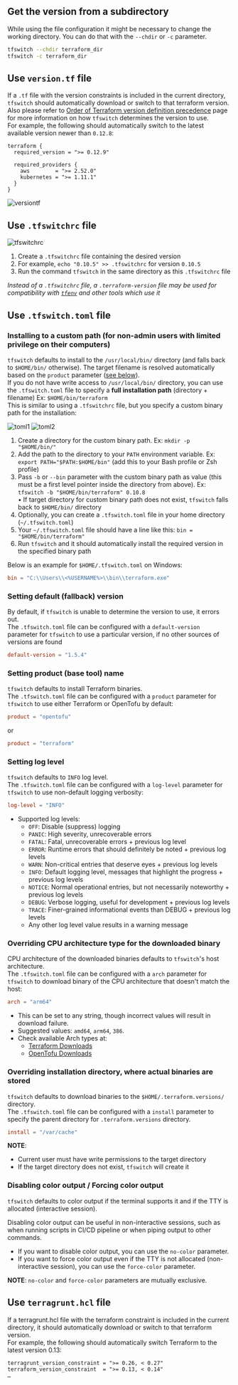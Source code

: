 <!-- markdownlint-disable MD041 -->

## Get the version from a subdirectory

While using the file configuration it might be necessary to change the working
directory. You can do that with the `--chdir` or `-c` parameter.

```bash
tfswitch --chdir terraform_dir
tfswitch -c terraform_dir
```

## Use `version.tf` file

If a `.tf` file with the version constraints is included in the current
directory, `tfswitch` should automatically download or switch to that terraform
version.  
Also please refer to [Order of Terraform version definition
precedence](general.md) page for more information on how `tfswitch` determines
the version to use.  
For example, the following should automatically switch to the latest available
version newer than `0.12.8`:

```hcl
terraform {
  required_version = ">= 0.12.9"

  required_providers {
    aws        = ">= 2.52.0"
    kubernetes = ">= 1.11.1"
  }
}
```

![versiontf](../static/versiontf.gif "Use version.tf")

## Use `.tfswitchrc` file

![tfswitchrc](../static/tfswitch-v6.gif)

1. Create a `.tfswitchrc` file containing the desired version
2. For example, `echo "0.10.5" >> .tfswitchrc` for version `0.10.5`
3. Run the command `tfswitch` in the same directory as this `.tfswitchrc` file

_Instead of a `.tfswitchrc` file, a `.terraform-version` file may be used for
compatibility with
[`tfenv`](https://github.com/tfutils/tfenv#terraform-version-file) and other
tools which use it_

## Use `.tfswitch.toml` file

### Installing to a custom path (for non-admin users with limited privilege on their computers)

`tfswitch` defaults to install to the `/usr/local/bin/` directory (and falls
back to `$HOME/bin/` otherwise). The target filename is resolved automatically
based on the `product` parameter ([see below](#setting-product-base-tool-name)).  
If you do not have write access to `/usr/local/bin/` directory, you can use the
`.tfswitch.toml` file to specify a **full installation path** (directory +
filename) Ex: `$HOME/bin/terraform`  
This is similar to using a `.tfswitchrc` file, but you specify a custom binary
path for the installation:

![toml1](../static/tfswitch-v7.gif)
![toml2](../static/tfswitch-v8.gif)

1. Create a directory for the custom binary path. Ex: `mkdir -p "$HOME/bin/"`
2. Add the path to the directory to your `PATH` environment variable. Ex:
   `export PATH="$PATH:$HOME/bin"` (add this to your Bash profile or Zsh
   profile)
3. Pass `-b` or `--bin` parameter with the custom binary path as value (this
   must be a first level pointer inside the directory from above). Ex:
   `tfswitch -b "$HOME/bin/terraform" 0.10.8`  
   • If target directory for custom binary path does not exist, `tfswitch`
   falls back to `$HOME/bin/` directory
4. Optionally, you can create a `.tfswitch.toml` file in your home directory
   (`~/.tfswitch.toml`)
5. Your `~/.tfswitch.toml` file should have a line like this:
   `bin = "$HOME/bin/terraform"`
6. Run `tfswitch` and it should automatically install the required version in
   the specified binary path

Below is an example for `$HOME/.tfswitch.toml` on Windows:

```toml
bin = "C:\\Users\\<%USERNAME%>\\bin\\terraform.exe"
```

### Setting default (fallback) version

By default, if `tfswitch` is unable to determine the version to use, it errors
out.  
The `.tfswitch.toml` file can be configured with a `default-version` parameter
for `tfswitch` to use a particular version, if no other sources of versions are
found

```toml
default-version = "1.5.4"
```

### Setting product (base tool) name

`tfswitch` defaults to install Terraform binaries.  
The `.tfswitch.toml` file can be configured with a `product` parameter for
`tfswitch` to use either Terraform or OpenTofu by default:

```toml
product = "opentofu"
```

or

```toml
product = "terraform"
```

### Setting log level

`tfswitch` defaults to `INFO` log level.  
The `.tfswitch.toml` file can be configured with a `log-level` parameter for
`tfswitch` to use non-default logging verbosity:

```toml
log-level = "INFO"
```

- Supported log levels:
  - `OFF`: Disable (suppress) logging
  - `PANIC`: High severity, unrecoverable errors
  - `FATAL`: Fatal, unrecoverable errors + previous log level
  - `ERROR`: Runtime errors that should definitely be noted + previous log levels
  - `WARN`: Non-critical entries that deserve eyes + previous log levels
  - `INFO`: Default logging level, messages that highlight the progress + previous log levels
  - `NOTICE`: Normal operational entries, but not necessarily noteworthy + previous log levels
  - `DEBUG`: Verbose logging, useful for development + previous log levels
  - `TRACE`: Finer-grained informational events than DEBUG + previous log levels
  - Any other log level value results in a warning message
  <!-- TODO: see `lib/logging.go` for a planned switch to fatal error
  - Any other log level value results in error and `tfswitch` will exit with
    non-zero exit code.
    -->

### Overriding CPU architecture type for the downloaded binary

CPU architecture of the downloaded binaries defaults to `tfswitch`'s host
architecture.  
The `.tfswitch.toml` file can be configured with a `arch` parameter for
`tfswitch` to download binary of the CPU architecture that doesn't match the
host:

```toml
arch = "arm64"
```

- This can be set to any string, though incorrect values will result in
  download failure.
- Suggested values: `amd64`, `arm64`, `386`.
- Check available Arch types at:
  - [Terraform Downloads](https://releases.hashicorp.com/terraform/)
  - [OpenTofu Downloads](https://get.opentofu.org/tofu/)

### Overriding installation directory, where actual binaries are stored

`tfswitch` defaults to download binaries to the `$HOME/.terraform.versions/`
directory.  
The `.tfswitch.toml` file can be configured with a `install` parameter to
specify the parent directory for `.terraform.versions` directory.

```toml
install = "/var/cache"
```

**NOTE**:

- Current user must have write permissions to the target directory
- If the target directory does not exist, `tfswitch` will create it

### Disabling color output / Forcing color output

`tfswitch` defaults to color output if the terminal supports it and if the TTY
is allocated (interactive session).

Disabling color output can be useful in non-interactive sessions, such as when
running scripts in CI/CD pipeline or when piping output to other commands.

- If you want to disable color output, you can use the `no-color` parameter.
- If you want to force color output even if the TTY is not allocated
  (non-interactive session), you can use the `force-color` parameter.

**NOTE**: `no-color` and `force-color` parameters are mutually exclusive.

## Use `terragrunt.hcl` file

If a terragrunt.hcl file with the terraform constraint is included in the
current directory, it should automatically download or switch to that terraform
version.  
For example, the following should automatically switch Terraform to the latest
version 0.13:

```hcl
terragrunt_version_constraint = ">= 0.26, < 0.27"
terraform_version_constraint  = ">= 0.13, < 0.14"
…
```
